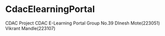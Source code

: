 # CdacElearningPortal
CDAC Project CDAC E-Learning Portal Group No.39 DInesh Mote(223051) Vikrant Mandle(223107)
